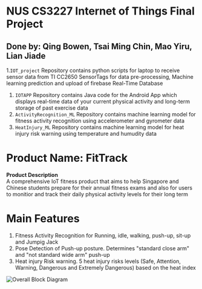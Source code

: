 # NUS CS3227 Internet of Things Final Project
## Done by: Qing Bowen, Tsai Ming Chin, Mao Yiru, Lian Jiade


1.`IOT_project` Repository contains python scripts for laptop to receive sensor data from TI CC2650 SensorTags for data pre-processing, Machine learning prediction and upload of firebase Real-Time Database 
1. `IOTAPP` Repository contains Java code for the Android App which displays real-time data of your current physical activity and long-term storage of past exercise data 
1. `ActivityRecognition_ML` Repository contains machine learning model for fitness activity recognition using accelerometer and gyrometer data 
1. `HeatInjury_ML` Repository contains machine learning model for heat injury risk warning using temperature and humudity data 

# Product Name: FitTrack
**Product Description**<br />
A comprehensive IoT fitness product that aims to help Singapore and Chinese students prepare for their annual fitness exams and also for users to monitior and track their daily physical activity levels for their long term

# Main Features
1. Fitness Activity Recognition for Running, idle, walking, push-up, sit-up and Jumpig Jack
1. Pose Detection of Push-up posture. Determines "standard close arm" and "not standard wide arm" push-up
1. Heat injury Risk warning. 5 heat injury risks levels (Safe, Attention, Warning, Dangerous and Extremely Dangerous) based on the heat index


![Overall Block Diagram](overall.png)




